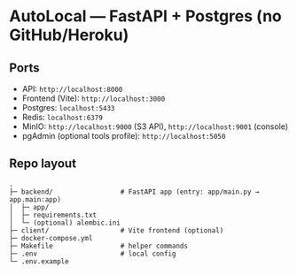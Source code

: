 # AutoLocal — FastAPI + Postgres (no GitHub/Heroku)

## Ports

- API: `http://localhost:8000`
- Frontend (Vite): `http://localhost:3000`
- Postgres: `localhost:5433`
- Redis: `localhost:6379`
- MinIO: `http://localhost:9000` (S3 API), `http://localhost:9001` (console)
- pgAdmin (optional tools profile): `http://localhost:5050`

## Repo layout

```text
.
├─ backend/                 # FastAPI app (entry: app/main.py → app.main:app)
│  ├─ app/
│  ├─ requirements.txt
│  └─ (optional) alembic.ini
├─ client/                  # Vite frontend (optional)
├─ docker-compose.yml
├─ Makefile                 # helper commands
├─ .env                     # local config
└─ .env.example

```
